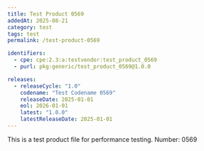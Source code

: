 ```yaml
---
title: Test Product 0569
addedAt: 2025-08-21
category: test
tags: test
permalink: /test-product-0569

identifiers:
  - cpe: cpe:2.3:a:testvendor:test_product_0569
  - purl: pkg:generic/test_product_0569@1.0.0

releases:
  - releaseCycle: "1.0"
    codename: "Test Codename 0569"
    releaseDate: 2025-01-01
    eol: 2026-01-01
    latest: "1.0.0"
    latestReleaseDate: 2025-01-01
---
```


This is a test product file for performance testing. Number: 0569
